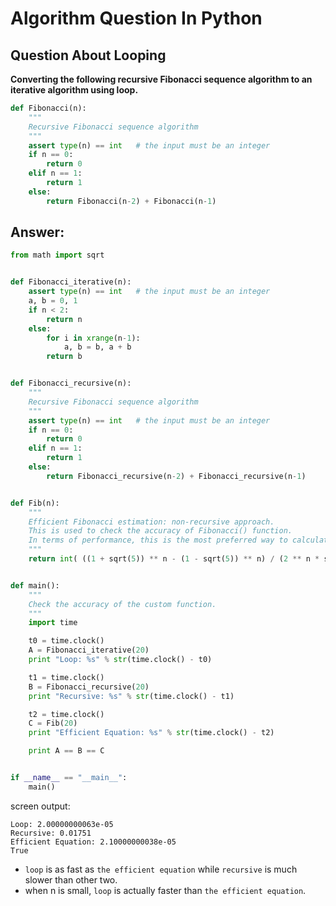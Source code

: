 Algorithm Question In Python
============================

## Question About Looping

**Converting the following recursive Fibonacci sequence algorithm to an iterative algorithm using loop.**


```python
def Fibonacci(n):
    """
    Recursive Fibonacci sequence algorithm
    """
    assert type(n) == int   # the input must be an integer
    if n == 0:
        return 0
    elif n == 1:
        return 1
    else:
        return Fibonacci(n-2) + Fibonacci(n-1)
```


## Answer:

```python
from math import sqrt


def Fibonacci_iterative(n):
    assert type(n) == int   # the input must be an integer
    a, b = 0, 1
    if n < 2:
        return n
    else:
        for i in xrange(n-1):
            a, b = b, a + b
        return b


def Fibonacci_recursive(n):
    """
    Recursive Fibonacci sequence algorithm
    """
    assert type(n) == int   # the input must be an integer
    if n == 0:
        return 0
    elif n == 1:
        return 1
    else:
        return Fibonacci_recursive(n-2) + Fibonacci_recursive(n-1)


def Fib(n):
    """
    Efficient Fibonacci estimation: non-recursive approach.
    This is used to check the accuracy of Fibonacci() function.
    In terms of performance, this is the most preferred way to calculate the Fibonacci sequence.
    """
    return int( ((1 + sqrt(5)) ** n - (1 - sqrt(5)) ** n) / (2 ** n * sqrt(5)) )


def main():
    """
    Check the accuracy of the custom function.
    """
    import time

    t0 = time.clock()
    A = Fibonacci_iterative(20)
    print "Loop: %s" % str(time.clock() - t0)

    t1 = time.clock()
    B = Fibonacci_recursive(20)
    print "Recursive: %s" % str(time.clock() - t1)

    t2 = time.clock()
    C = Fib(20)
    print "Efficient Equation: %s" % str(time.clock() - t2)

    print A == B == C


if __name__ == "__main__":
    main()
```

screen output:
```
Loop: 2.00000000063e-05
Recursive: 0.01751
Efficient Equation: 2.10000000038e-05
True
```

- `loop` is as fast as `the efficient equation` while `recursive` is much slower than other two.
- when n is small, `loop` is actually faster than `the efficient equation`.

